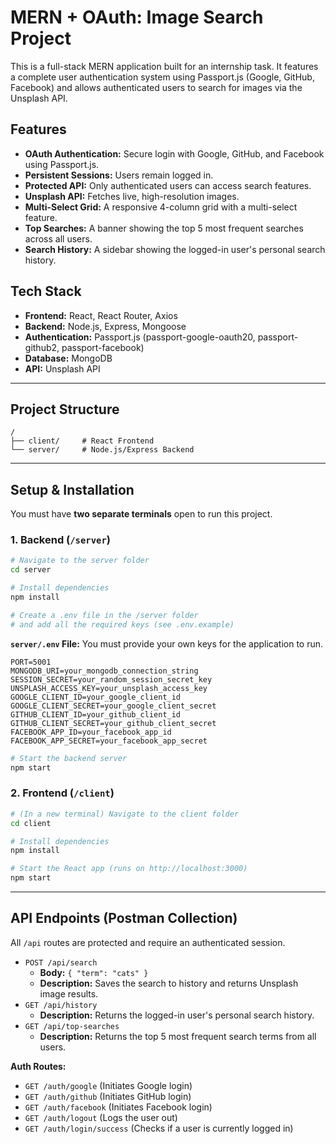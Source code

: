 # MERN + OAuth: Image Search Project

This is a full-stack MERN application built for an internship task. It features a complete user authentication system using Passport.js (Google, GitHub, Facebook) and allows authenticated users to search for images via the Unsplash API.

## Features
* **OAuth Authentication:** Secure login with Google, GitHub, and Facebook using Passport.js.
* **Persistent Sessions:** Users remain logged in.
* **Protected API:** Only authenticated users can access search features.
* **Unsplash API:** Fetches live, high-resolution images.
* **Multi-Select Grid:** A responsive 4-column grid with a multi-select feature.
* **Top Searches:** A banner showing the top 5 most frequent searches across all users.
* **Search History:** A sidebar showing the logged-in user's personal search history.

## Tech Stack
* **Frontend:** React, React Router, Axios
* **Backend:** Node.js, Express, Mongoose
* **Authentication:** Passport.js (passport-google-oauth20, passport-github2, passport-facebook)
* **Database:** MongoDB
* **API:** Unsplash API

---

## Project Structure

```
/
├── client/     # React Frontend
└── server/     # Node.js/Express Backend
```

---

## Setup & Installation

You must have **two separate terminals** open to run this project.

### 1. Backend (`/server`)

```bash
# Navigate to the server folder
cd server

# Install dependencies
npm install

# Create a .env file in the /server folder
# and add all the required keys (see .env.example)
```

**`server/.env` File:**
You must provide your own keys for the application to run.
```
PORT=5001
MONGODB_URI=your_mongodb_connection_string
SESSION_SECRET=your_random_session_secret_key
UNSPLASH_ACCESS_KEY=your_unsplash_access_key
GOOGLE_CLIENT_ID=your_google_client_id
GOOGLE_CLIENT_SECRET=your_google_client_secret
GITHUB_CLIENT_ID=your_github_client_id
GITHUB_CLIENT_SECRET=your_github_client_secret
FACEBOOK_APP_ID=your_facebook_app_id
FACEBOOK_APP_SECRET=your_facebook_app_secret
```

```bash
# Start the backend server
npm start
```

### 2. Frontend (`/client`)

```bash
# (In a new terminal) Navigate to the client folder
cd client

# Install dependencies
npm install

# Start the React app (runs on http://localhost:3000)
npm start
```

---

## API Endpoints (Postman Collection)

All `/api` routes are protected and require an authenticated session.

* `POST /api/search`
    * **Body:** `{ "term": "cats" }`
    * **Description:** Saves the search to history and returns Unsplash image results.
* `GET /api/history`
    * **Description:** Returns the logged-in user's personal search history.
* `GET /api/top-searches`
    * **Description:** Returns the top 5 most frequent search terms from all users.

**Auth Routes:**
* `GET /auth/google` (Initiates Google login)
* `GET /auth/github` (Initiates GitHub login)
* `GET /auth/facebook` (Initiates Facebook login)
* `GET /auth/logout` (Logs the user out)
* `GET /auth/login/success` (Checks if a user is currently logged in)
